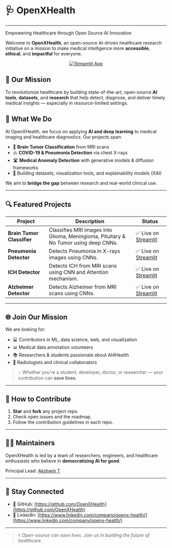 # 🩺 OpenXHealth
---

Empowering Healthcare through Open Source AI Innovation

Welcome to **OpenXHealth**, an open-source AI-driven healthcare research initiative on a mission to make medical intelligence more **accessible**, **ethical**, and **impactful** for everyone.

<p align="center">
  <a href="https://openxhealth.github.io/OpenXHealth-site/">
    <img src="https://img.shields.io/badge/🚀 Launch%App-OpenX Health%20-brightgreen?style=for-the-badge" alt="Streamlit App" />
  </a>
</p>

## 🚀 Our Mission

To revolutionize healthcare by building state-of-the-art, open-source **AI tools**, **datasets**, and **research** that help detect, diagnose, and deliver timely medical insights — especially in resource-limited settings.

## 🧠 What We Do

At OpenXHealth, we focus on applying **AI and deep learning** to medical imaging and healthcare diagnostics. Our projects span:

- 🧬 **Brain Tumor Classification** from MRI scans  
- 🫁 **COVID-19 & Pneumonia Detection** via chest X-rays  
- 🛣️ **Medical Anomaly Detection** with generative models & diffusion frameworks  
- 🏥 Building datasets, visualization tools, and explainability models (XAI)

We aim to **bridge the gap** between research and real-world clinical use.

---

## 🔍 Featured Projects

| Project | Description | Status |
|--------|-------------|--------|
| **Brain Tumor Classifier** | Classifies MRI images into Glioma, Meningioma, Pituitary & No Tumor using deep CNNs. | ✅ Live on [Streamlit](https://brain-tumor-classifiers.streamlit.app/) |
| **Pneumonia Detector** | Detects Pneumonia in X-rays images using CNNs. | ✅ Live on [Streamlit](https://pneumonia-detector-app.streamlit.app/) |
| **ICH Detector** | Detects ICH from MRI scans using CNN and Attention mechanism. | ✅ Live on [Streamlit](https://intracranial-hemorrhage-detector.streamlit.app/) |
| **Alzheimer Detector** | Detects Alzheimer from MRI scans using CNNs. | ✅ Live on [Streamlit](https://alzheimer-stage-classifier.streamlit.app/) |

---

## 🌐 Join Our Mission

We are looking for:
- 💻 Contributors in ML, data science, web, and visualization  
- 📊 Medical data annotation volunteers  
- 📚 Researchers & students passionate about AI4Health  
- 🩻 Radiologists and clinical collaborators  

> 💡 Whether you're a student, developer, doctor, or researcher — your contribution can **save lives**.

---

## 🤝 How to Contribute

1. **Star** and **fork** any project repo.  
2. Check open issues and the roadmap.  
3. Follow the contribution guidelines in each repo.

---

## 🧑‍💻 Maintainers

OpenXHealth is led by a team of researchers, engineers, and healthcare enthusiasts who believe in **democratizing AI for good**.

Principal Lead: [Akshwin T](https://github.com/akshwin)

---

## 📢 Stay Connected

- 📄 GitHub: [https://github.com/OpenXHealth](https://github.com/OpenXHealth)  
- 🔗 LinkedIn: [https://www.linkedin.com/company/openx-health/](https://www.linkedin.com/company/openx-health/)

---

> ⚕️ *Open-source can save lives. Join us in building the future of healthcare.*
